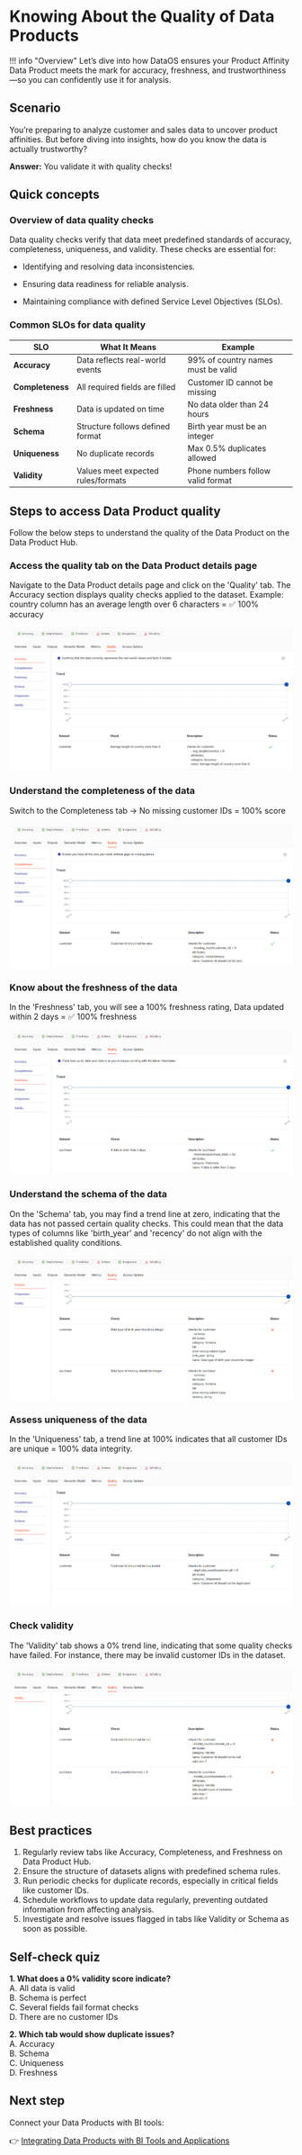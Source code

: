 # Knowing About the Quality of Data Products

!!! info "Overview"
    Let’s dive into how DataOS ensures your Product Affinity Data Product meets the mark for accuracy, freshness, and trustworthiness—so you can confidently use it for analysis.


## Scenario

You’re preparing to analyze customer and sales data to uncover product affinities. But before diving into insights, how do you know the data is actually trustworthy?

**Answer:** You validate it with quality checks!

## Quick concepts

### **Overview of data quality checks**

Data quality checks verify that data meet predefined standards of accuracy, completeness, uniqueness, and validity. These checks are essential for:

- Identifying and resolving data inconsistencies.

- Ensuring data readiness for reliable analysis.

- Maintaining compliance with defined Service Level Objectives (SLOs).

### **Common SLOs for data quality**

| **SLO**              | **What It Means**                      | **Example**                            |
| ---------------- | ---------------------------------- | ---------------------------------- |
| **Accuracy**     | Data reflects real-world events    | 99% of country names must be valid |
| **Completeness** | All required fields are filled     | Customer ID cannot be missing      |
| **Freshness**    | Data is updated on time            | No data older than 24 hours        |
| **Schema**       | Structure follows defined format   | Birth year must be an integer      |
| **Uniqueness**   | No duplicate records               | Max 0.5% duplicates allowed        |
| **Validity**     | Values meet expected rules/formats | Phone numbers follow valid format  |


## Steps to access Data Product quality

Follow the below steps to understand the quality of the Data Product on the Data Product Hub.

### **Access the quality tab on the Data Product details page**
    
Navigate to the Data Product details page and click on the 'Quality' tab. The Accuracy section displays quality checks applied to the dataset. 
Example: country column has an average length over 6 characters = ✅ 100% accuracy
    
![qua_accuracy.png](/learn/dp_consumer_learn_track/dp_quality/qua_accuracy.png)
    
### **Understand the completeness of the data**
    
Switch to the Completeness tab → No missing customer IDs = 100% score
    
![qua_completeness.png](/learn/dp_consumer_learn_track/dp_quality/qua_completeness.png)
    
### **Know about the freshness of the data**
    
In the 'Freshness' tab, you will see a 100% freshness rating, Data updated within 2 days = ✅ 100% freshness
    
![qua_freshness.png](/learn/dp_consumer_learn_track/dp_quality/qua_freshness.png)
    
### **Understand the schema of the data**
    
On the 'Schema' tab, you may find a trend line at zero, indicating that the data has not passed certain quality checks. This could mean that the data types of columns like 'birth_year' and 'recency' do not align with the established quality conditions.
    
![qua_schema.png](/learn/dp_consumer_learn_track/dp_quality/qua_schema.png)
    
### **Assess uniqueness of the data**
    
In the 'Uniqueness' tab, a trend line at 100% indicates that all customer IDs are unique = 100% data integrity.
    
![qua_unique.png](/learn/dp_consumer_learn_track/dp_quality/qua_unique.png)
    
### **Check validity**
    
The 'Validity' tab shows a 0% trend line, indicating that some quality checks have failed. For instance, there may be invalid customer IDs in the dataset.
    
![qua_validity.png](/learn/dp_consumer_learn_track/dp_quality/qua_validity.png)

## Best practices

1. Regularly review tabs like Accuracy, Completeness, and Freshness on Data Product Hub.
2. Ensure the structure of datasets aligns with predefined schema rules.
3. Run periodic checks for duplicate records, especially in critical fields like customer IDs.
4. Schedule workflows to update data regularly, preventing outdated information from affecting analysis.
5. Investigate and resolve issues flagged in tabs like Validity or Schema as soon as possible.

## Self-check quiz

**1. What does a 0% validity score indicate?**<br>
A. All data is valid<br>
B. Schema is perfect<br>
C. Several fields fail format checks <br>
D. There are no customer IDs<br>

**2. Which tab would show duplicate issues?**<br>
A. Accuracy<br>
B. Schema<br>
C. Uniqueness <br>
D. Freshness<br>

## Next step

Connect your Data Products with BI tools:

👉 [Integrating Data Products with BI Tools and Applications](/learn/dp_consumer_learn_track/integrate_bi_tools/)
